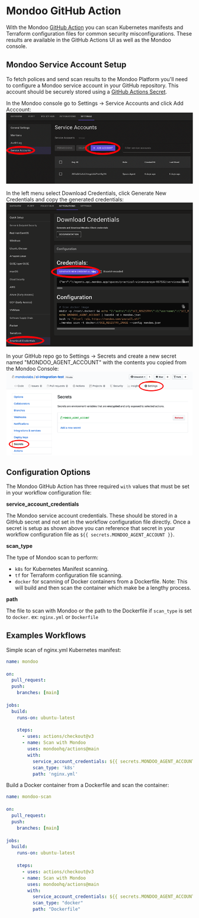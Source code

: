 # Mondoo GitHub Action

With the Mondoo [GitHub Action](https://github.com/features/actions) you can scan Kubernetes manifests and Terraform configuration files for common security misconfigurations. These results are available in the GitHub Actions UI as well as the Mondoo console.

## Mondoo Service Account Setup

To fetch polices and send scan results to the Mondoo Platform you'll need to configure a Mondoo service account in your GitHub repository. This account should be securely stored using a [GitHub Actions Secret](https://docs.github.com/en/actions/security-guides/encrypted-secrets#creating-encrypted-secrets-for-a-repository).

In the Mondoo console go to Settings -> Service Accounts and click Add Acccount:
![Service Accounts Page](/assets/service_account.png)

In the left menu select Download Credentials, click Generate New Credentials and copy the generated credentials:
![Generate Credentials](/assets/credentials.png)

In your GitHub repo go to Settings -> Secrets and create a new secret named "MONDOO_AGENT_ACCOUNT" with the contents you copied from the Mondoo Console:
![Generate Credentials](/assets/secret.png)

## Configuration Options

The Mondoo GitHub Action has three required `with` values that must be set in your workflow configuration file:

**service_account_credentials**

The Mondoo service account credentials. These should be stored in a GitHub secret and not set in the workflow configuration file directly. Once a secret is setup as shown above you can reference that secret in your workflow configuration file as `${{ secrets.MONDOO_AGENT_ACCOUNT }}`.

**scan_type**

The type of Mondoo scan to perform:

- `k8s` for Kubernetes Manifest scanning.
- `tf` for Terraform configuration file scanning.
- `docker` for scanning of Docker containers from a Dockerfile. Note: This will build and then scan the container which make be a lengthy process.

**path**

The file to scan with Mondoo or the path to the Dockerfile if `scan_type` is set to `docker`. ex: `nginx.yml` or `Dockerfile`

## Examples Workflows

Simple scan of nginx.yml Kubernetes manifest:

```yaml
name: mondoo

on:
  pull_request:
  push:
    branches: [main]

jobs:
  build:
    runs-on: ubuntu-latest

    steps:
      - uses: actions/checkout@v3
      - name: Scan with Mondoo
        uses: mondoohq/actions@main
        with:
          service_account_credentials: ${{ secrets.MONDOO_AGENT_ACCOUNT }}
          scan_type: 'k8s'
          path: 'nginx.yml'
```

Build a Docker container from a Dockerfile and scan the container:

```yaml
name: mondoo-scan

on:
  pull_request:
  push:
    branches: [main]

jobs:
  build:
    runs-on: ubuntu-latest

    steps:
      - uses: actions/checkout@v3
      - name: Scan with Mondoo
        uses: mondoohq/actions@main
        with:
          service_account_credentials: ${{ secrets.MONDOO_AGENT_ACCOUNT }}
          scan_type: "docker"
          path: "Dockerfile"
```